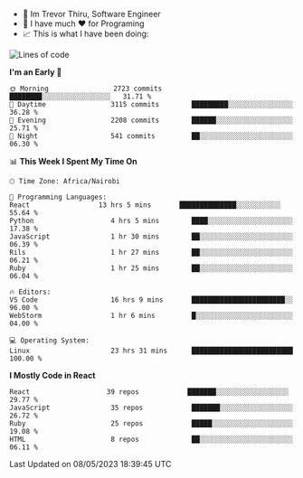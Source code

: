 *  👋 Im Trevor Thiru, Software Engineer
* 📱 I have much ❤️ for Programing
* 📈 This is what I have been doing:
  


<!--START_SECTION:waka-->
![Lines of code](https://img.shields.io/badge/From%20Hello%20World%20I%27ve%20Written-6.9%20million%20lines%20of%20code-blue)

**I'm an Early 🐤** 

```text
🌞 Morning                2723 commits        ████████░░░░░░░░░░░░░░░░░   31.71 % 
🌆 Daytime                3115 commits        █████████░░░░░░░░░░░░░░░░   36.28 % 
🌃 Evening                2208 commits        ██████░░░░░░░░░░░░░░░░░░░   25.71 % 
🌙 Night                  541 commits         ██░░░░░░░░░░░░░░░░░░░░░░░   06.30 % 
```


📊 **This Week I Spent My Time On** 

```text
🕑︎ Time Zone: Africa/Nairobi

💬 Programming Languages: 
React                 13 hrs 5 mins       ██████████████░░░░░░░░░░░   55.64 % 
Python                   4 hrs 5 mins        ████░░░░░░░░░░░░░░░░░░░░░   17.38 % 
JavaScript               1 hr 30 mins        ██░░░░░░░░░░░░░░░░░░░░░░░   06.39 % 
Rils                     1 hr 27 mins        ██░░░░░░░░░░░░░░░░░░░░░░░   06.21 % 
Ruby                     1 hr 25 mins        ██░░░░░░░░░░░░░░░░░░░░░░░   06.04 % 

🔥 Editors: 
VS Code                  16 hrs 9 mins       ███████████████████████░░   96.00 % 
WebStorm                 1 hr 6 mins         █░░░░░░░░░░░░░░░░░░░░░░░░   04.00 % 

💻 Operating System: 
Linux                    23 hrs 31 mins      █████████████████████████   100.00 % 
```

**I Mostly Code in React** 

```text
React                   39 repos            ███████░░░░░░░░░░░░░░░░░░   29.77 % 
JavaScript               35 repos            ███████░░░░░░░░░░░░░░░░░░   26.72 % 
Ruby                     25 repos            █████░░░░░░░░░░░░░░░░░░░░   19.08 % 
HTML                     8 repos             ██░░░░░░░░░░░░░░░░░░░░░░░   06.11 % 
```




 Last Updated on 08/05/2023 18:39:45 UTC
<!--END_SECTION:waka-->

<br />
<br />
<br />
<br />
<br />
  
  </div>
<!---
febiasm/febiasm is a ✨ special ✨ repository because its `README.md` (this file) appears on your GitHub profile.
You can click the Preview link to take a look at your changes.
--->
